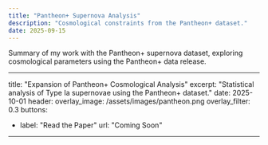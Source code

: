 ```yaml
---
title: "Pantheon+ Supernova Analysis"
description: "Cosmological constraints from the Pantheon+ dataset."
date: 2025-09-15
---
```

Summary of my work with the Pantheon+ supernova dataset, exploring cosmological parameters using the Pantheon+ data release.

---
title: "Expansion of Pantheon+ Cosmological Analysis"
excerpt: "Statistical analysis of Type Ia supernovae using the Pantheon+ dataset."
date: 2025-10-01
header:
  overlay_image: /assets/images/pantheon.png
  overlay_filter: 0.3
buttons:
  - label: "Read the Paper"
    url: "Coming Soon"
---
